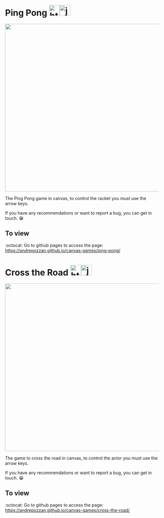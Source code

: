 # Ping Pong <img aling="center" alt="html" height="35" width="35" src="https://cdn.jsdelivr.net/gh/devicons/devicon/icons/html5/html5-plain.svg"><img aling="center" alt="js" height="35" width="35" src="https://cdn.jsdelivr.net/gh/devicons/devicon/icons/javascript/javascript-plain.svg">

<img width="550px" src="https://user-images.githubusercontent.com/85946447/182909793-864d6c08-bd51-479c-8fa1-26baf208d792.gif">

The Ping Pong game in canvas, to control the racket you must use the arrow keys.

If you have any recommendations or want to report a bug, you can get in touch. :grin:

## To view

:octocat: Go to github pages to access the page: <a href="https://andrepozzan.github.io/canvas-games/ping-pong/" target="_blank">https://andrepozzan.github.io/canvas-games/ping-pong/</a>

# Cross the Road <img aling="center" alt="html" height="35" width="35" src="https://cdn.jsdelivr.net/gh/devicons/devicon/icons/html5/html5-plain.svg"><img aling="center" alt="js" height="35" width="35" src="https://cdn.jsdelivr.net/gh/devicons/devicon/icons/javascript/javascript-plain.svg">

<img width="550px" src="https://user-images.githubusercontent.com/85946447/182918453-bac370e6-8a63-4d6d-98d9-b9b4faba3685.gif">

The game to cross the road in canvas, to control the actor you must use the arrow keys.

If you have any recommendations or want to report a bug, you can get in touch. :grin:

## To view

:octocat: Go to github pages to access the page: <a href="https://andrepozzan.github.io/canvas-games/cross-the-road/" target="_blank">https://andrepozzan.github.io/canvas-games/cross-the-road/</a>
